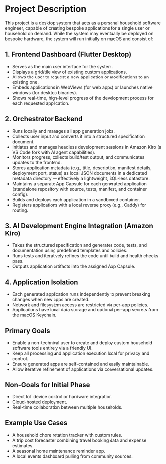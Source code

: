 # Project Description

This project is a desktop system that acts as a personal household software engineer, capable of creating bespoke applications for a single user or household on demand. While the system may eventually be deployed on bespoke hardware, the system will run initially on macOS and consist of:

## 1. Frontend Dashboard (Flutter Desktop)
- Serves as the main user interface for the system.
- Displays a grid/tile view of existing custom applications.
- Allows the user to request a new application or modifications to an existing one.
- Embeds applications in WebViews (for web apps) or launches native windows (for desktop binaries).
- Shows real-time, high-level progress of the development process for each requested application.

## 2. Orchestrator Backend
- Runs locally and manages all app generation jobs.
- Collects user input and converts it into a structured specification document.
- Initiates and manages headless development sessions in Amazon Kiro (a VS Code fork with AI agent capabilities).
- Monitors progress, collects build/test output, and communicates updates to the frontend.
- Stores application metadata (e.g., title, description, manifest details, deployment port, status) as local JSON documents in a dedicated metadata directory — effectively a lightweight, SQL-less datastore.
- Maintains a separate App Capsule for each generated application (standalone repository with source, tests, manifest, and container config).
- Builds and deploys each application in a sandboxed container.
- Registers applications with a local reverse proxy (e.g., Caddy) for routing.

## 3. AI Development Engine Integration (Amazon Kiro)
- Takes the structured specification and generates code, tests, and documentation using predefined templates and policies.
- Runs tests and iteratively refines the code until build and health checks pass.
- Outputs application artifacts into the assigned App Capsule.

## 4. Application Isolation
- Each generated application runs independently to prevent breaking changes when new apps are created.
- Network and filesystem access are restricted via per-app policies.
- Applications have local data storage and optional per-app secrets from the macOS Keychain.

## Primary Goals
- Enable a non-technical user to create and deploy custom household software tools entirely via a friendly UI.
- Keep all processing and application execution local for privacy and control.
- Ensure generated apps are self-contained and easily maintainable.
- Allow iterative refinement of applications via conversational updates.

## Non-Goals for Initial Phase
- Direct IoT device control or hardware integration.
- Cloud-hosted deployment.
- Real-time collaboration between multiple households.

## Example Use Cases
- A household chore rotation tracker with custom rules.
- A trip cost forecaster combining travel booking data and expense estimates.
- A seasonal home maintenance reminder app.
- A local events dashboard pulling from community sources.
